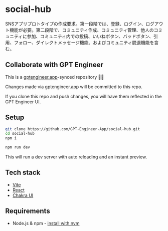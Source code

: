# social-hub

SNSアプリプロトタイプの作成要求。第一段階では、登録、ログイン、ログアウト機能が必要。第二段階で、コミュニティ作成、コミュニティ管理、他人のコミュニティに参加、コミュニティ内での投稿、いいねボタン、バッドボタン、引用、フォロー、ダイレクトメッセージ機能、およびコミュニティ脱退機能を含む。

## Collaborate with GPT Engineer

This is a [gptengineer.app](https://gptengineer.app)-synced repository 🌟🤖

Changes made via gptengineer.app will be committed to this repo.

If you clone this repo and push changes, you will have them reflected in the GPT Engineer UI.

## Setup

```sh
git clone https://github.com/GPT-Engineer-App/social-hub.git
cd social-hub
npm i
```

```sh
npm run dev
```

This will run a dev server with auto reloading and an instant preview.

## Tech stack

- [Vite](https://vitejs.dev/)
- [React](https://react.dev/)
- [Chakra UI](https://chakra-ui.com/)

## Requirements

- Node.js & npm - [install with nvm](https://github.com/nvm-sh/nvm#installing-and-updating)
